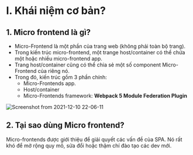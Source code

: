 # I. Khái niệm cơ bản?
## 1. Micro frontend là gì?
- Micro-Frontend là một phần của trang web (không phải toàn bộ trang).
- Trong kiến trúc micro-frontend, một trange host/container có thể chứa một hoặc nhiều micro-frontend app.
- Trang host/container cũng có thể chia sẻ một số component Micro-Frontend của riêng nó.
- Trong đó, kiến trúc gồm 3 phần chính:
  - Micro-Frontends app.
  - Host/container
  - Micro-Frontends framework: __Webpack 5 Module Federation Plugin__
 
![Screenshot from 2021-12-10 22-06-11](https://user-images.githubusercontent.com/30824675/145595519-6de656ab-afa1-4d00-86e9-038895ed6d69.png)


## 2. Tại sao dùng Micro frontend?
Micro-frontends được giới thiệu để giải quyết các vấn đề của SPA. Nó rất khó để mở rộng quy mô, sửa đổi hoặc thậm chí đào tạo các dev mới.
